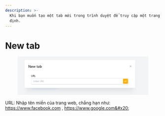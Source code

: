 ```yaml
---
description: >-
  Khi bạn muốn tạo một tab mới trong trình duyệt để truy cập một trang web nhất
  định.
---
```


# New tab

<figure><img src="../../.gitbook/assets/new tab.png" alt=""><figcaption></figcaption></figure>

URL: Nhập tên miền của trang web, chẳng hạn như: https://www.facebook.com , https://www.google.com&#x20;

